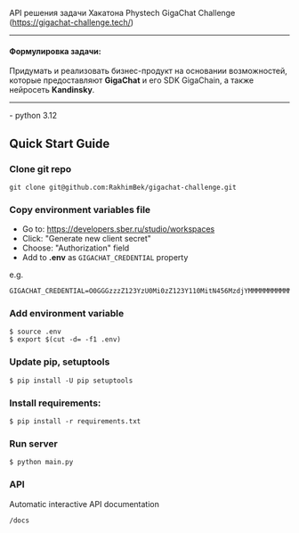 API решения задачи Хакатона Phystech GigaChat Challenge (https://gigachat-challenge.tech/)
<hr>

#### Формулировка задачи:
Придумать и реализовать бизнес-продукт на основании возможностей, которые предоставляют **GigaChat** и его SDK GigaChain, а также нейросеть **Kandinsky**.


<hr>
- python 3.12

## Quick Start Guide

### Clone git repo
```
git clone git@github.com:RakhimBek/gigachat-challenge.git
```

### Copy environment variables file

 + Go to: https://developers.sber.ru/studio/workspaces
 + Click: "Generate new client secret"
 + Choose: "Authorization" field
 + Add to **.env** as ``GIGACHAT_CREDENTIAL`` property

e.g.
```
GIGACHAT_CREDENTIAL=O0GGGzzzZ123YzU0Mi0zZ123Y110MitN456MzdjYMMMMMMMMMMMMMMMMMMMMMMMMMMMMMMMMMMMMMONNNNNNNNNNNNNNNNNNNNMA==
```

###  Add environment variable
```
$ source .env
$ export $(cut -d= -f1 .env)
```

### Update pip, setuptools
```
$ pip install -U pip setuptools
```

### Install requirements:
```
$ pip install -r requirements.txt
```

### Run server
```
$ python main.py
```

### API
Automatic interactive API documentation
```
/docs
```